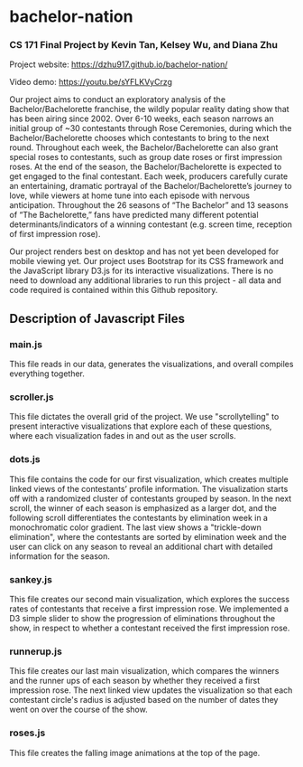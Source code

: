 # bachelor-nation
### CS 171 Final Project by Kevin Tan, Kelsey Wu, and Diana Zhu

Project website: https://dzhu917.github.io/bachelor-nation/

Video demo: https://youtu.be/sYFLKVyCrzg

Our project aims to conduct an exploratory analysis of the Bachelor/Bachelorette franchise, the wildly popular reality dating show that has been airing since 2002. Over 6-10 weeks, each season narrows an initial group of ~30 contestants through Rose Ceremonies, during which the Bachelor/Bachelorette chooses which contestants to bring to the next round. Throughout each week, the Bachelor/Bachelorette can also grant special roses to contestants, such as group date roses or first impression roses. At the end of the season, the Bachelor/Bachelorette is expected to get engaged to the final contestant. Each week, producers carefully curate an entertaining, dramatic portrayal of the Bachelor/Bachelorette’s journey to love, while viewers at home tune into each episode with nervous anticipation. Throughout the 26 seasons of “The Bachelor” and 13 seasons of “The Bachelorette,” fans have predicted many different potential determinants/indicators of a winning contestant (e.g. screen time, reception of first impression rose). 

Our project renders best on desktop and has not yet been developed for mobile viewing yet. Our project uses Bootstrap for its CSS framework and the JavaScript library D3.js for its interactive visualizations. There is no need to download any additional libraries to run this project - all data and code required is contained within this Github repository. 

## Description of Javascript Files 

### main.js
This file reads in our data, generates the visualizations, and overall compiles everything together.

### scroller.js
This file dictates the overall grid of the project. We use "scrollytelling" to present interactive visualizations that explore each of these questions, where each visualization fades in and out as the user scrolls. 

### dots.js
This file contains the code for our first visualization, which creates multiple linked views of the contestants’ profile information. The visualization starts off with a randomized cluster of contestants grouped by season. In the next scroll, the winner of each season is emphasized as a larger dot, and the following scroll differentiates the contestants by elimination week in a monochromatic color gradient. The last view shows a "trickle-down elimination", where the contestants are sorted by elimination week and the user can click on any season to reveal an additional chart with detailed information for the season.

### sankey.js
This file creates our second main visualization, which explores the success rates of contestants that receive a first impression rose. We implemented a D3 simple slider to show the progression of eliminations throughout the show, in respect to whether a contestant received the first impression rose. 

### runnerup.js
This file creates our last main visualization, which compares the winners and the runner ups of each season by whether they received a first impression rose. The next linked view updates the visualization so that each contestant circle's radius is adjusted based on the number of dates they went on over the course of the show. 

### roses.js 
This file creates the falling image animations at the top of the page. 

